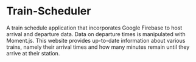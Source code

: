 # Train-Scheduler
A train schedule application that incorporates Google Firebase to host arrival and departure data. Data on departure times is manipulated with Moment.js. This website provides up-to-date information about various trains, namely their arrival times and how many minutes remain until they arrive at their station.
